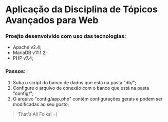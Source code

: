 # Aplicação da Disciplina de Tópicos Avançados para Web

### Proejto desenvolvido com uso das tecnologias:

- Apache v2.4;
- MariaDB v11.1.2;
- PHP v7.4;

### Passos:

1. Suba o script do banco de dados que está na pasta "db/";
2. Configure o arquivo de conexão com o banco que está na pasta "config/";
3. O arquivo "config/app.php" contém configurações gerais e podem ser modificadas ao seu gosto;

> That's All Folks! =)